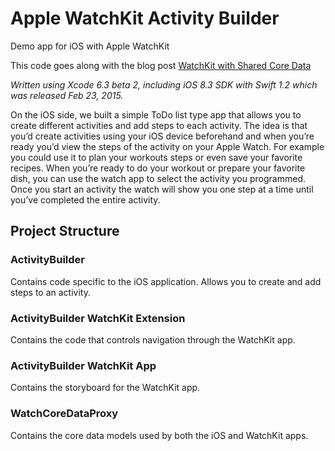 # Apple WatchKit Activity Builder
Demo app for iOS with Apple WatchKit

This code goes along with the blog post [WatchKit with Shared Core Data](http://makeandbuild.com/blog/post/watchkit-with-shared-core-data)

*Written using Xcode 6.3 beta 2, including iOS 8.3 SDK with Swift 1.2 which was released Feb 23, 2015.*

On the iOS side, we built a simple ToDo list type app that allows you to create different activities and add steps to each activity.  The idea is that you’d create activities using your iOS device beforehand and when you’re ready you’d view the steps of the activity on your Apple Watch.  For example you could use it to plan your workouts steps or even save your favorite recipes. When you’re ready to do your workout or prepare your favorite dish, you can use the watch app to select the activity you programmed.  Once you start an activity the watch will show you one step at a time until you’ve completed the entire activity.

## Project Structure
### ActivityBuilder
Contains code specific to the iOS application.  Allows you to create and add steps to an activity.

### ActivityBuilder WatchKit Extension
Contains the code that controls navigation through the WatchKit app.

### ActivityBuilder WatchKit App
Contains the storyboard for the WatchKit app.

### WatchCoreDataProxy
Contains the core data models used by both the iOS and WatchKit apps.

